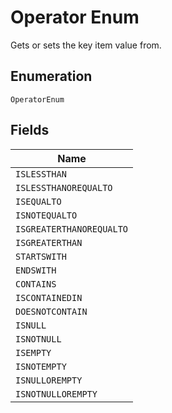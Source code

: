 
# Operator Enum

Gets or sets the key item value from.

## Enumeration

`OperatorEnum`

## Fields

| Name |
|  --- |
| `ISLESSTHAN` |
| `ISLESSTHANOREQUALTO` |
| `ISEQUALTO` |
| `ISNOTEQUALTO` |
| `ISGREATERTHANOREQUALTO` |
| `ISGREATERTHAN` |
| `STARTSWITH` |
| `ENDSWITH` |
| `CONTAINS` |
| `ISCONTAINEDIN` |
| `DOESNOTCONTAIN` |
| `ISNULL` |
| `ISNOTNULL` |
| `ISEMPTY` |
| `ISNOTEMPTY` |
| `ISNULLOREMPTY` |
| `ISNOTNULLOREMPTY` |

